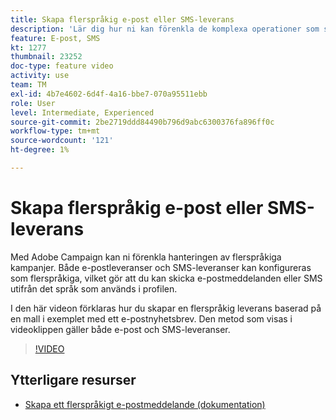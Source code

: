```yaml
---
title: Skapa flerspråkig e-post eller SMS-leverans
description: 'Lär dig hur ni kan förenkla de komplexa operationer som skickas med flerspråkiga kampanjer. '
feature: E-post, SMS
kt: 1277
thumbnail: 23252
doc-type: feature video
activity: use
team: TM
exl-id: 4b7e4602-6d4f-4a16-bbe7-070a95511ebb
role: User
level: Intermediate, Experienced
source-git-commit: 2be2719ddd84490b796d9abc6300376fa896ff0c
workflow-type: tm+mt
source-wordcount: '121'
ht-degree: 1%

---
```


# Skapa flerspråkig e-post eller SMS-leverans

Med Adobe Campaign kan ni förenkla hanteringen av flerspråkiga kampanjer. Både e-postleveranser och SMS-leveranser kan konfigureras som flerspråkiga, vilket gör att du kan skicka e-postmeddelanden eller SMS utifrån det språk som används i profilen.

I den här videon förklaras hur du skapar en flerspråkig leverans baserad på en mall i exemplet med ett e-postnyhetsbrev. Den metod som visas i videoklippen gäller både e-post och SMS-leveranser.

>[!VIDEO](https://video.tv.adobe.com/v/23252?quality=12)

## Ytterligare resurser

* [Skapa ett flerspråkigt e-postmeddelande (dokumentation)](https://docs.adobe.com/content/help/en/campaign-standard/using/communication-channels/email-messages/creating-a-multilingual-email.html)
